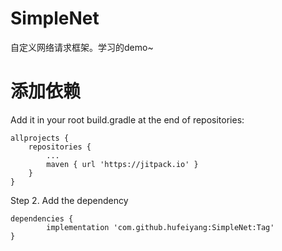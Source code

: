 # SimpleNet
自定义网络请求框架。学习的demo~


# 添加依赖
Add it in your root build.gradle at the end of repositories:

	allprojects {
		repositories {
			...
			maven { url 'https://jitpack.io' }
		}
	}

Step 2. Add the dependency

	dependencies {
	        implementation 'com.github.hufeiyang:SimpleNet:Tag'
	}

